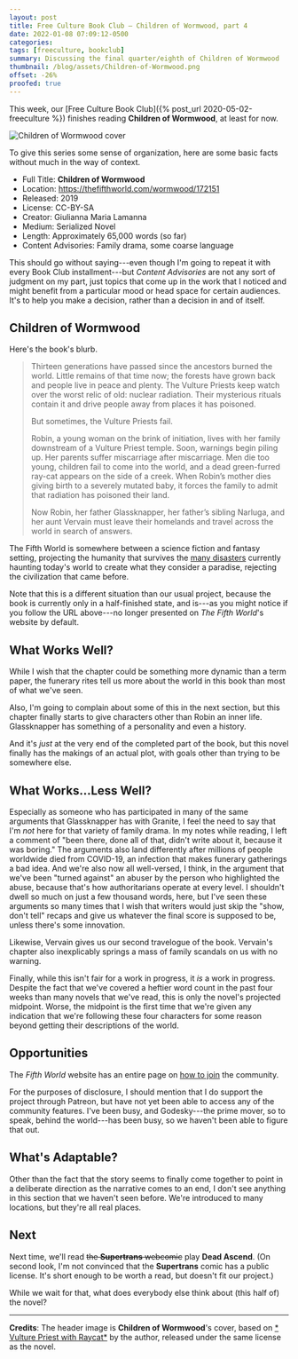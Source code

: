 ```yaml
---
layout: post
title: Free Culture Book Club — Children of Wormwood, part 4
date: 2022-01-08 07:09:12-0500
categories:
tags: [freeculture, bookclub]
summary: Discussing the final quarter/eighth of Children of Wormwood
thumbnail: /blog/assets/Children-of-Wormwood.png
offset: -26%
proofed: true
---
```


This week, our [Free Culture Book Club]({% post_url 2020-05-02-freeculture %}) finishes reading **Children of Wormwood**, at least for now.

![Children of Wormwood cover](/blog/assets/Children-of-Wormwood.png " Vulture Priest with Raycat")

To give this series some sense of organization, here are some basic facts without much in the way of context.

 * Full Title:  **Children of Wormwood**
 * Location:  <https://thefifthworld.com/wormwood/172151>
 * Released:  2019
 * License:  CC-BY-SA
 * Creator:  Giulianna Maria Lamanna
 * Medium:  Serialized Novel
 * Length:  Approximately 65,000 words (so far)
 * Content Advisories:  Family drama, some coarse language

This should go without saying---even though I'm going to repeat it with every Book Club installment---but *Content Advisories* are not any sort of judgment on my part, just topics that come up in the work that I noticed and might benefit from a particular mood or head space for certain audiences.  It's to help you make a decision, rather than a decision in and of itself.

## Children of Wormwood

Here's the book's blurb.

 > Thirteen generations have passed since the ancestors burned the world. Little remains of that time now; the forests have grown back and people live in peace and plenty. The Vulture Priests keep watch over the worst relic of old: nuclear radiation. Their mysterious rituals contain it and drive people away from places it has poisoned.
 >
 > But sometimes, the Vulture Priests fail.
 >
 > Robin, a young woman on the brink of initiation, lives with her family downstream of a Vulture Priest temple. Soon, warnings begin piling up. Her parents suffer miscarriage after miscarriage. Men die too young, children fail to come into the world, and a dead green-furred ray-cat appears on the side of a creek. When Robin’s mother dies giving birth to a severely mutated baby, it forces the family to admit that radiation has poisoned their land.
 >
 > Now Robin, her father Glassknapper, her father’s sibling Narluga, and her aunt Vervain must leave their homelands and travel across the world in search of answers.

The Fifth World is somewhere between a science fiction and fantasy setting, projecting the humanity that survives the [many disasters](https://thefifthworld.com/collapse) currently haunting today's world to create what they consider a paradise, rejecting the civilization that came before.

Note that this is a different situation than our usual project, because the book is currently only in a half-finished state, and is---as you might notice if you follow the URL above---no longer presented on *The Fifth World*'s website by default.

## What Works Well?

While I wish that the chapter could be something more dynamic than a term paper, the funerary rites tell us more about the world in this book than most of what we've seen.

Also, I'm going to complain about some of this in the next section, but this chapter finally starts to give characters other than Robin an inner life.  Glassknapper has something of a personality and even a history.

And it's *just* at the very end of the completed part of the book, but this novel finally has the makings of an actual plot, with goals other than trying to be somewhere else.

## What Works...Less Well?

Especially as someone who has participated in many of the same arguments that Glassknapper has with Granite, I feel the need to say that I'm *not* here for that variety of family drama.  In my notes while reading, I left a comment of "been there, done all of that, didn't write about it, because it was boring."  The arguments also land differently after millions of people worldwide died from COVID-19, an infection that makes funerary gatherings a bad idea.  And we're also now all well-versed, I think, in the argument that we've been "turned against" an abuser by the person who highlighted the abuse, because that's how authoritarians operate at every level.  I shouldn't dwell so much on just a few thousand words, here, but I've seen these arguments so many times that I wish that writers would just skip the "show, don't tell" recaps and give us whatever the final score is supposed to be, unless there's some innovation.

Likewise, Vervain gives us our second travelogue of the book.  Vervain's chapter also inexplicably springs a mass of family scandals on us with no warning.

Finally, while this isn't fair for a work in progress, it *is* a work in progress.  Despite the fact that we've covered a heftier word count in the past four weeks than many novels that we've read, this is only the novel's projected midpoint.  Worse, the midpoint is the first time that we're given any indication that we're following these four characters for some reason beyond getting their descriptions of the world.

## Opportunities

The *Fifth World* website has an entire page on [how to join](https://thefifthworld.com/about/membership) the community.

For the purposes of disclosure, I should mention that I do support the project through Patreon, but have not yet been able to access any of the community features.  I've been busy, and Godesky---the prime mover, so to speak, behind the world---has been busy, so we haven't been able to figure that out.

## What's Adaptable?

Other than the fact that the story seems to finally come together to point in a deliberate direction as the narrative comes to an end, I don't see anything in this section that we haven't seen before.  We're introduced to many locations, but they're all real places.

## Next

Next time, we'll read ~~the **Supertrans** webcomic~~ play **Dead Ascend**.  (On second look, I'm not convinced that the **Supertrans** comic has a public license.  It's short enough to be worth a read, but doesn't fit our project.)

While we wait for that, what does everybody else think about (this half of) the novel?

* * *

**Credits**:  The header image is **Children of Wormwood**'s cover, based on [* Vulture Priest with Raycat*](https://thefifthworld.com/art/giulianna-maria-lamanna/vulture-priest-with-raycat) by the author, released under the same license as the novel.
